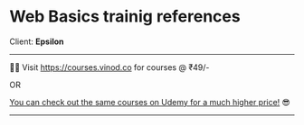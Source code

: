# Web Basics trainig references

Client: **Epsilon** <br>

---
👋🏼 Visit https://courses.vinod.co for courses @ ₹49/-


OR

<a href="https://udemy.com/user/vinod-197">
You can check out the same courses on Udemy for a much higher price!</a> 😎

---
